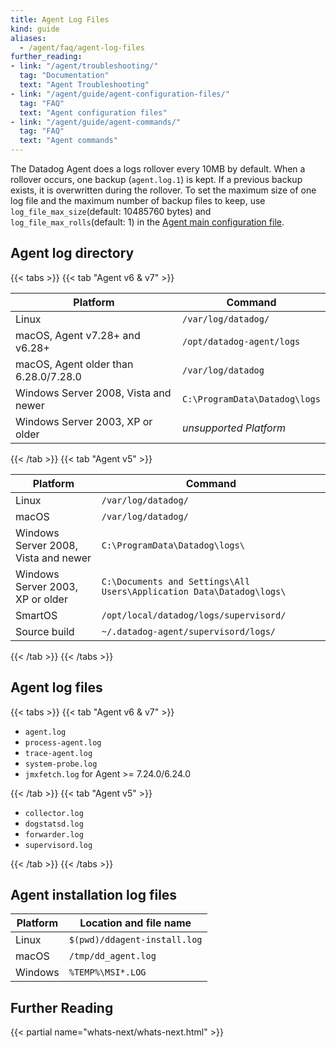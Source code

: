 ```yaml
---
title: Agent Log Files
kind: guide
aliases:
  - /agent/faq/agent-log-files
further_reading:
- link: "/agent/troubleshooting/"
  tag: "Documentation"
  text: "Agent Troubleshooting"
- link: "/agent/guide/agent-configuration-files/"
  tag: "FAQ"
  text: "Agent configuration files"
- link: "/agent/guide/agent-commands/"
  tag: "FAQ"
  text: "Agent commands"
---
```


The Datadog Agent does a logs rollover every 10MB by default. When a rollover occurs, one backup (`agent.log.1`) is kept. If a previous backup exists, it is overwritten during the rollover. To set the maximum size of one log file and the maximum number of backup files to keep, use `log_file_max_size`(default: 10485760 bytes) and `log_file_max_rolls`(default: 1) in the [Agent main configuration file][1].

## Agent log directory

{{< tabs >}}
{{< tab "Agent v6 & v7" >}}

| Platform                              | Command                       |
|---------------------------------------|-------------------------------|
| Linux                                 | `/var/log/datadog/`           |
| macOS, Agent v7.28+ and v6.28+        | `/opt/datadog-agent/logs`      |
| macOS, Agent older than 6.28.0/7.28.0 | `/var/log/datadog`            |
| Windows Server 2008, Vista and newer  | `C:\ProgramData\Datadog\logs` |
| Windows Server 2003, XP or older      | *unsupported Platform*        |

{{< /tab >}}
{{< tab "Agent v5" >}}

| Platform                             | Command                                                              |
|--------------------------------------|----------------------------------------------------------------------|
| Linux                                | `/var/log/datadog/`                                                  |
| macOS                                | `/var/log/datadog/`                                                  |
| Windows Server 2008, Vista and newer | `C:\ProgramData\Datadog\logs\`                                       |
| Windows Server 2003, XP or older     | `C:\Documents and Settings\All Users\Application Data\Datadog\logs\` |
| SmartOS                              | `/opt/local/datadog/logs/supervisord/`                               |
| Source build                         | `~/.datadog-agent/supervisord/logs/`                                 |

{{< /tab >}}
{{< /tabs >}}

## Agent log files

{{< tabs >}}
{{< tab "Agent v6 & v7" >}}

* `agent.log`
* `process-agent.log`
* `trace-agent.log`
* `system-probe.log`
* `jmxfetch.log` for Agent >= 7.24.0/6.24.0

{{< /tab >}}
{{< tab "Agent v5" >}}

* `collector.log`
* `dogstatsd.log`
* `forwarder.log`
* `supervisord.log`

{{< /tab >}}
{{< /tabs >}}

## Agent installation log files

| Platform                             | Location and file name        |
|--------------------------------------|-------------------------------|
| Linux                                | `$(pwd)/ddagent-install.log`    |
| macOS                                | `/tmp/dd_agent.log`           |
| Windows                              | `%TEMP%\MSI*.LOG`             |

## Further Reading

{{< partial name="whats-next/whats-next.html" >}}

[1]: https://docs.datadoghq.com/agent/guide/agent-configuration-files/?tab=agentv6v7#agent-main-configuration-file
